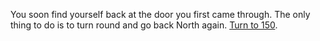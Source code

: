 You soon find yourself back at the door you
first came through. The only thing to do is to
turn round and go back North again. [Turn to 150](150).
